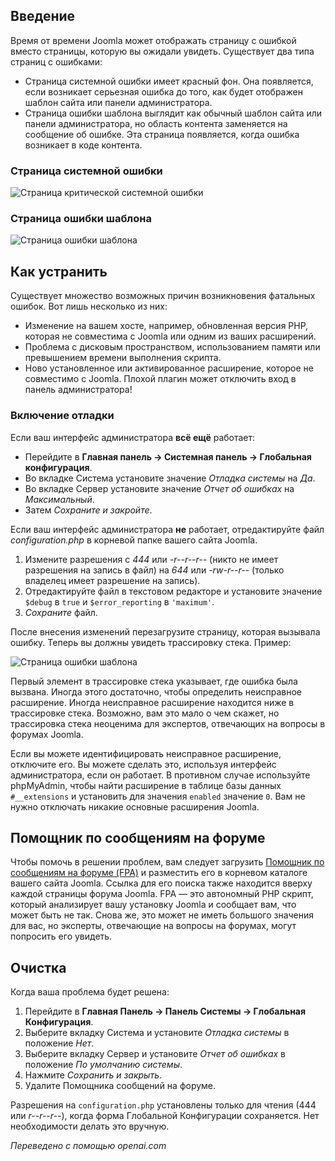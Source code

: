 <!-- Filename: J4.x:FatalError / Display title: Фатальная ошибка  -->

## Введение

Время от времени Joomla может отображать страницу с ошибкой вместо страницы, которую вы ожидали увидеть. Существует два типа страниц с ошибками:

- Страница системной ошибки имеет красный фон. Она появляется, если возникает серьезная ошибка до того, как будет отображен шаблон сайта или панели администратора.
- Страница ошибки шаблона выглядит как обычный шаблон сайта или панели администратора, но область контента заменяется на сообщение об ошибке. Эта страница появляется, когда ошибка возникает в коде контента.

### Страница системной ошибки

![Страница критической системной ошибки](../../../en/images/problems/fatal-error.png)

### Страница ошибки шаблона

![Страница ошибки шаблона](../../../en/images/problems/template-error.png)

## Как устранить

Существует множество возможных причин возникновения фатальных ошибок. Вот лишь несколько из них:

- Изменение на вашем хосте, например, обновленная версия PHP, которая не совместима с Joomla или одним из ваших расширений.
- Проблема с дисковым пространством, использованием памяти или превышением времени выполнения скрипта.
- Ново установленное или активированное расширение, которое не совместимо с Joomla. Плохой плагин может отключить вход в панель администратора!

### Включение отладки

Если ваш интерфейс администратора **всё ещё** работает:
- Перейдите в **Главная панель → Системная панель → Глобальная конфигурация**. 
- Во вкладке Система установите значение *Отладка системы* на *Да*. 
- Во вкладке Сервер установите значение *Отчет об ошибках* на *Максимальный*. 
- Затем *Сохраните и закройте*.

Если ваш интерфейс администратора **не** работает, отредактируйте файл *configuration.php* в корневой папке вашего сайта Joomla.

1. Измените разрешения с *444* или *-r--r--r--* (никто не имеет разрешения на запись в файл) на *644* или *-rw-r--r--* (только владелец имеет разрешение на запись).
2. Отредактируйте файл в текстовом редакторе и установите значение `$debug` в `true` и `$error_reporting` в `'maximum'`.
3. *Сохраните* файл.

После внесения изменений перезагрузите страницу, которая вызывала ошибку. Теперь вы должны увидеть трассировку стека. Пример:

![Страница ошибки шаблона](../../../en/images/problems/template-error-stack-trace.png)

Первый элемент в трассировке стека указывает, где ошибка была вызвана. Иногда этого достаточно, чтобы определить неисправное расширение. Иногда неисправное расширение находится ниже в трассировке стека. Возможно, вам это мало о чем скажет, но трассировка стека неоценима для экспертов, отвечающих на вопросы в форумах Joomla.

Если вы можете идентифицировать неисправное расширение, отключите его. Вы можете сделать это, используя интерфейс администратора, если он работает. В противном случае используйте phpMyAdmin, чтобы найти расширение в таблице базы данных `#__extensions` и установить для значения `enabled` значение `0`. Вам не нужно отключать никакие основные расширения Joomla.

## Помощник по сообщениям на форуме

Чтобы помочь в решении проблем, вам следует загрузить
[Помощник по сообщениям на форуме (FPA)](https://forumpostassistant.github.io/docs/) и
разместить его в корневом каталоге вашего сайта Joomla. Ссылка для его поиска также
находится вверху каждой страницы форума Joomla. FPA — это автономный PHP
скрипт, который анализирует вашу установку Joomla и сообщает вам, что может быть
не так. Снова же, это может не иметь большого значения для вас, но эксперты,
отвечающие на вопросы на форумах, могут попросить его увидеть.

## Очистка

Когда ваша проблема будет решена:

1. Перейдите в **Главная Панель → Панель Системы → Глобальная Конфигурация**.
2. Выберите вкладку Система и установите *Отладка системы* в положение *Нет*.
3. Выберите вкладку Сервер и установите *Отчет об ошибках* в положение *По умолчанию системы*.
4. Нажмите *Сохранить и закрыть*.
5. Удалите Помощника сообщений на форуме.

Разрешения на `configuration.php` установлены только для чтения (444 или *r--r--r--*), когда форма Глобальной Конфигурации сохраняется. Нет необходимости делать это вручную.

*Переведено с помощью openai.com*

